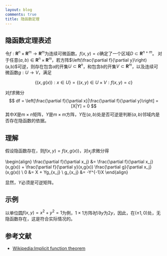 ```yaml
---
layout: blog
comments: true
title: 隐函数定理
---
```


## 隐函数定理表述
令$f:\mathbf{R}^n\times\mathbf{R}^m\to\mathbf{R}^m$为连续可微函数。$f(x,y)=c$确定了一个区域$D\subset\mathbf{R}^{n+m}$。
对于任意$(a,b)\in\mathbf{R}^n\times\mathbf{R}^m$，若方阵$\left(\frac{\partial f}{\partial y}\right)(a,b)$可逆，则存在包含$a$的开集$U\subset\mathbf{R}^{n}$，和包含$b$的开集$V\subset\mathbf{R}^m$，以及连续可微函数$g:U\to V$，满足

$$
\{(x,g(x)): x\in U\} = \{(x,y)\in U\times V: f(x,y)=c\}
$$

对$f$求微分
$$
df = \left[\frac{\partial f}{\partial x}|\frac{\partial f}{\partial y}\right] = [X|Y] = 0
$$
其中$X$是$m\times n$矩阵，$Y$是$m\times m$方阵，$Y$在$(a,b)$处是否可逆是判断$(a,b)$邻域内是否存在隐函数的依据。

## 理解
假设隐函数存在，则$f(x,y)=f(x,g(x))$，对$x_j$求微分得

\begin{align}
\frac{\partial f}{\partial x_j} &= \frac{\partial f}{\partial x_j}(x,g(x)) + \frac{\partial f}{\partial y}(x,g(x)) \frac{\partial g}{\partial x_j}(x,g(x)) \\
0 &= X + Yg_{x_j} \\
g_{x_j} &= -Y^{-1}X
\end{align}

显然，$Y$必须是可逆矩阵。

## 示例
以单位圆$f(x,y)=x^2+y^2=1$为例，$1\times1$方阵$\partial f/\partial y$为$2y$，因此，在$(\pm1,0)$处，无隐函数存在，这是符合实际情况的。

## 参考文献

  * [Wikipedia:Implicit function theorem](http://en.wikipedia.org/wiki/Implicit_function_theorem)

